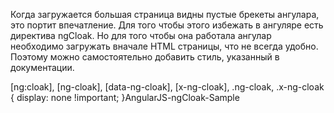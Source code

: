 Когда загружается большая страница видны пустые брекеты ангулара, это портит впечатление. Для того чтобы этого избежать в ангуляре есть директива ngCloak. Но для того чтобы она работала ангулар необходимо загружать вначале HTML страницы, что не всегда удобно. Поэтому можно самостоятельно добавить стиль, указанный в документации. 

[ng\:cloak], [ng-cloak], [data-ng-cloak], [x-ng-cloak], .ng-cloak, .x-ng-cloak {
display: none !important;
}AngularJS-ngCloak-Sample

